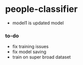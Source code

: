 # people-classifier
- model1 is updated model
### to-do
- fix training issues
- fix model saving
- train on super broad dataset
